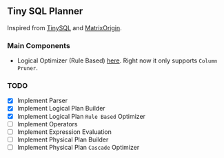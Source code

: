 ## Tiny SQL Planner

Inspired from [TinySQL](https://github.com/talent-plan/tinysql/tree/course/planner) and [MatrixOrigin](https://github.com/matrixorigin/matrixone).

### Main Components
- Logical Optimizer (Rule Based) [here](c_sql/b_planner/planlogical/b_builder_test.go). Right now it only supports `Column Pruner`.

### TODO
- [x] Implement Parser
- [x] Implement Logical Plan Builder
- [x] Implement Logical Plan `Rule Based` Optimizer
- [ ] Implement Operators
- [ ] Implement Expression Evaluation
- [ ] Implement Physical Plan Builder 
- [ ] Implement Physical Plan `Cascade` Optimizer